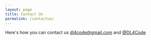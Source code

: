 ```yaml
---
layout: page
title: Contact Us
permalink: /contactus/
---
```


Here's how you can contact us [dl4code@gmail.com](dl4code@gmail.com) and [@DL4Code](https://twitter.com/DL4Code)

